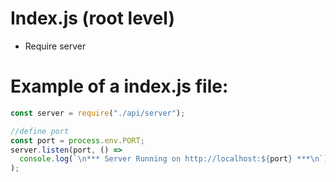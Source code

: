 # Index.js (root level)

- Require server

# Example of a index.js file:

```javascript
const server = require("./api/server");

//define port
const port = process.env.PORT;
server.listen(port, () =>
  console.log(`\n*** Server Running on http://localhost:${port} ***\n`)
);
```
